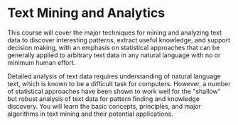 # Text Mining and Analytics

This course will cover the major techniques for mining and analyzing text data to discover interesting patterns, extract useful knowledge, and support decision making, with an emphasis on statistical approaches that can be generally applied to arbitrary text data in any natural language with no or minimum human effort.

Detailed analysis of text data requires understanding of natural language text, which is known to be a difficult task for computers. However, a number of statistical approaches have been shown to work well for the "shallow" but robust analysis of text data for pattern finding and knowledge discovery. You will learn the basic concepts, principles, and major algorithms in text mining and their potential applications.
